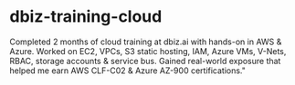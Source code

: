 # dbiz-training-cloud
Completed 2 months of cloud training at dbiz.ai with hands-on in AWS &amp; Azure. Worked on EC2, VPCs, S3 static hosting, IAM, Azure VMs, V-Nets, RBAC, storage accounts &amp; service bus. Gained real-world exposure that helped me earn AWS CLF-C02 &amp; Azure AZ-900 certifications."
